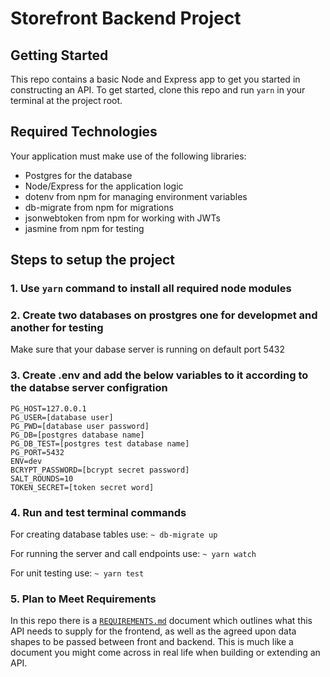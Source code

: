 # Storefront Backend Project

## Getting Started

This repo contains a basic Node and Express app to get you started in constructing an API. To get started, clone this repo and run `yarn` in your terminal at the project root.

## Required Technologies

Your application must make use of the following libraries:

- Postgres for the database
- Node/Express for the application logic
- dotenv from npm for managing environment variables
- db-migrate from npm for migrations
- jsonwebtoken from npm for working with JWTs
- jasmine from npm for testing

## Steps to setup the project

### 1. Use `yarn` command to install all required node modules

### 2. Create two databases on prostgres one for developmet and another for testing

Make sure that your dabase server is running on default port 5432

### 3. Create .env and add the below variables to it according to the databse server configration

```
PG_HOST=127.0.0.1
PG_USER=[database user]
PG_PWD=[database user password]
PG_DB=[postgres database name]
PG_DB_TEST=[postgres test database name]
PG_PORT=5432
ENV=dev
BCRYPT_PASSWORD=[bcrypt secret password]
SALT_ROUNDS=10
TOKEN_SECRET=[token secret word]
```

### 4. Run and test terminal commands

For creating database tables use: `~ db-migrate up`

For running the server and call endpoints use: `~ yarn watch`

For unit testing use: `~ yarn test`

### 5. Plan to Meet Requirements

In this repo there is a [`REQUIREMENTS.md`](https://github.com/egylamp/FWD-T3-Storefront-Backend-Project/blob/main/REQUIREMENTS.md) document which outlines what this API needs to supply for the frontend, as well as the agreed upon data shapes to be passed between front and backend. This is much like a document you might come across in real life when building or extending an API.
